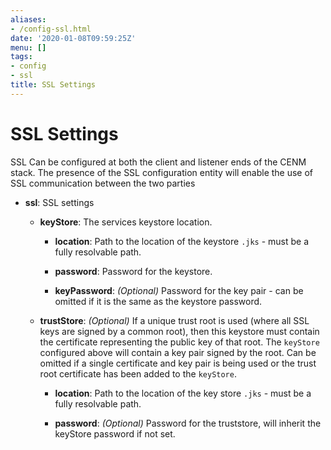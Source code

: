 ```yaml
---
aliases:
- /config-ssl.html
date: '2020-01-08T09:59:25Z'
menu: []
tags:
- config
- ssl
title: SSL Settings
---
```



# SSL Settings

SSL Can be configured at both the client and listener ends of the CENM stack. The presence of the SSL
configuration entity will enable the use of SSL communication between the two parties


* **ssl**:
SSL settings


  * **keyStore**:
  The services keystore location.


    * **location**:
    Path to the location of the keystore `.jks` - must be a fully resolvable path.


    * **password**:
    Password for the keystore.


    * **keyPassword**:
    *(Optional)* Password for the key pair - can be omitted if it is the same as the keystore password.




  * **trustStore**:
  *(Optional)* If a unique trust root is used (where all SSL keys are signed by a common root), then this keystore must contain the certificate representing the public key of
  that root. The `keyStore` configured above will contain a key pair signed by the root. Can be omitted if a single certificate and key pair is being used or the trust root certificate
  has been added to the `keyStore`.
    * **location**:
    Path to the location of the key store `.jks` - must be a fully resolvable path.


    * **password**:
    *(Optional)* Password for the truststore, will inherit the keyStore password if not set.
